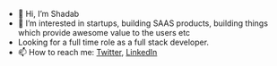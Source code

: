 - 👋 Hi, I’m Shadab
- 👀 I’m interested in startups, building SAAS products, building things which provide awesome value to the users etc
- Looking for a full time role as a full stack developer.
- 📫 How to reach me: [Twitter](https://twitter.com/Shadabshs), [LinkedIn](https://www.linkedin.com/in/md-shadab-alam/)

<!---
shadab14meb346/shadab14meb346 is a ✨ special ✨ repository because its `README.md` (this file) appears on your GitHub profile.
You can click the Preview link to take a look at your changes.
--->
